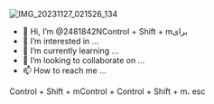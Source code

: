 ![IMG_20231127_021526_134](https://github.com/2481842N/2481842N/assets/146038353/a96618a8-1a76-415a-aee5-32db5c4a4011)
- 👋 Hi, I’m @2481842NControl + Shift + mبرای
- 👀 I’m interested in ...
- 🌱 I’m currently learning ...
- 💞️ I’m looking to collaborate on ...
- 📫 How to reach me ...

<!---
2481842N/2481842N is a ✨ special ✨ repository because its `README.md`tab (this file) appearsappears tabon your GitHub profile.appears
You can click the Preview link to take a look at your changes.
--->
Control + Shift + mControl + Control + Shift + m، esc
